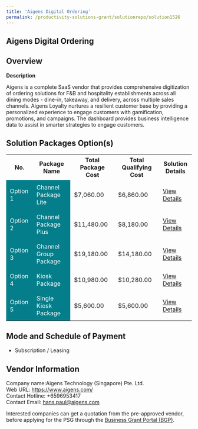 ```yaml
---
title: 'Aigens Digital Ordering'
permalink: /productivity-solutions-grant/solutionrepo/solution1526
---
```


## Aigens Digital Ordering

## Overview

**Description**

Aigens is a complete SaaS vendor that provides comprehensive digitization of ordering solutions for F&B and hospitality establishments across all dining modes - dine-in, takeaway, and delivery, across multiple sales channels. Aigens Loyalty nurtures a resilient customer base by providing a personalized experience to engage customers with gamification, promotions, and campaigns. The dashboard provides business intelligence data to assist in smarter strategies to engage customers.

## Solution Packages Option(s)

<table>
<tr>
<th><b>No.</b></th>
<th><b>Package Name</b></th>
<th><b>Total Package Cost</b></th>
<th><b>Total Qualifying Cost</b></th>
<th><b>Solution Details</b></th>
</tr>
<tr>
<td style='padding: 10px; background-color: #037E8A; color: #FFFFFF;'>Option 1</td>
<td style='padding: 10px; background-color: #037E8A; color: #FFFFFF;'>Channel Package Lite</td>
<td style='padding: 10px;'>$7,060.00</td>
<td style='padding: 10px;'>$6,860.00</td>
<td style='padding: 10px;'><a href='/images/psg/AigensTechnology_AigensDigitalOrdering_030823__Desensitised_Annex3_Part1.pdf' target='_blank'>View Details</a></td>
</tr>
<tr>
<td style='padding: 10px; background-color: #037E8A; color: #FFFFFF;'>Option 2</td>
<td style='padding: 10px; background-color: #037E8A; color: #FFFFFF;'>Channel Package Plus</td>
<td style='padding: 10px;'>$11,480.00</td>
<td style='padding: 10px;'>$8,180.00</td>
<td style='padding: 10px;'><a href='/images/psg/AigensTechnology_AigensDigitalOrdering_030823__Desensitised_Annex3_Part2.pdf' target='_blank'>View Details</a></td>
</tr>
<tr>
<td style='padding: 10px; background-color: #037E8A; color: #FFFFFF;'>Option 3</td>
<td style='padding: 10px; background-color: #037E8A; color: #FFFFFF;'>Channel Group Package</td>
<td style='padding: 10px;'>$19,180.00</td>
<td style='padding: 10px;'>$14,180.00</td>
<td style='padding: 10px;'><a href='/images/psg/AigensTechnology_AigensDigitalOrdering_030823__Desensitised_Annex3_Part5.pdf' target='_blank'>View Details</a></td>
</tr>
<tr>
<td style='padding: 10px; background-color: #037E8A; color: #FFFFFF;'>Option 4</td>
<td style='padding: 10px; background-color: #037E8A; color: #FFFFFF;'>Kiosk Package</td>
<td style='padding: 10px;'>$10,980.00</td>
<td style='padding: 10px;'>$10,280.00</td>
<td style='padding: 10px;'><a href='/images/psg/AigensTechnology_AigensDigitalOrdering_030823__Desensitised_Annex3_Part3.pdf' target='_blank'>View Details</a></td>
</tr>
<tr>
<td style='padding: 10px; background-color: #037E8A; color: #FFFFFF;'>Option 5</td>
<td style='padding: 10px; background-color: #037E8A; color: #FFFFFF;'>Single Kiosk Package</td>
<td style='padding: 10px;'>$5,600.00</td>
<td style='padding: 10px;'>$5,600.00</td>
<td style='padding: 10px;'><a href='/images/psg/AigensTechnology_AigensDigitalOrdering_030823__Desensitised_Annex3_Part4.pdf' target='_blank'>View Details</a></td>
</tr>
</table>

## Mode and Schedule of Payment

 - Subscription / Leasing

## Vendor Information

 Company name:Aigens Technology (Singapore) Pte. Ltd. <br>Web URL: https://www.aigens.com/ <br>Contact Hotline: +6596953417 <br>Contact Email: hans.paul@aigens.com 

Interested companies can get a quotation from the pre-approved vendor, before applying for the PSG through the <a href='https://www.businessgrants.gov.sg/' target='_blank' rel='noopener'>Business Grant Portal (BGP)</a>.

<script src="/jquery/resize-tables.js"></script>
